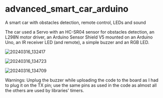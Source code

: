 # advanced_smart_car_arduino
A smart car with obstacles detection, remote control, LEDs and sound

The car used a Servo with an HC-SR04 sensor for obstacles detection, an L298N motor driver, an Arduino Sensor Shield V5 mounted on an Arduino Uno, an IR receiver LED (and remote), a simple buzzer and an RGB LED.

![20240316_132417](https://github.com/Nitsugua38/advanced_smart_car_arduino/assets/58813858/9e6f9cc9-c2b9-4808-a59b-59cdd6a2167e)

![20240316_134723](https://github.com/Nitsugua38/advanced_smart_car_arduino/assets/58813858/f7954812-7686-42aa-b9c7-01607fd1d010)

![20240316_134709](https://github.com/Nitsugua38/advanced_smart_car_arduino/assets/58813858/8d4428cb-8eb1-4297-8607-4074e015b02e)

Warnings: Unplug the buzzer while uploading the code to the board as I had to plug it on the TX pin; use the same pins as used in the code as almost all the others are used by libraries' timers.
